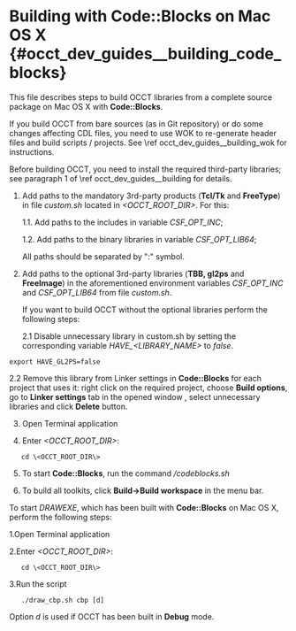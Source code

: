 Building with Code::Blocks on Mac OS X {#occt_dev_guides__building_code_blocks}
======================================

This file describes steps to build OCCT libraries from a complete source package
on Mac OS X with **Code::Blocks**.

If you build OCCT from bare sources (as in Git repository) or do some 
changes affecting CDL files, you need to use WOK to re-generate header files
and build scripts / projects. See \ref occt_dev_guides__building_wok for instructions.

Before building OCCT, you need to install the required third-party libraries; see
paragraph 1 of \ref occt_dev_guides__building for details.

1. Add paths to the mandatory 3rd-party products (**Tcl/Tk** and **FreeType**) in file 
   *custom.sh* located in <i>\<OCCT_ROOT_DIR\></i>. For this:

   1.1. Add paths to the includes in variable *CSF_OPT_INC*;

   1.2. Add paths to the binary libraries in variable  *CSF_OPT_LIB64*;
   
   All paths should be separated by ":" symbol. 

2. Add paths to the optional 3rd-party libraries (**TBB, gl2ps** and **FreeImage**) 
   in the aforementioned environment variables *CSF_OPT_INC* and 
   *CSF_OPT_LIB64* from file *custom.sh*.

   If you want to build OCCT without the optional libraries perform the 
   following steps:

   2.1 Disable unnecessary library in custom.sh by setting the corresponding 
       variable <i>HAVE_\<LIBRARY_NAME\></i> to *false*. 

~~~~~	   
export HAVE_GL2PS=false
~~~~~

   2.2 Remove this library from Linker settings in **Code::Blocks** for each project 
       that uses it: right click on the required project, choose **Build options**, 
       go to **Linker settings** tab in the opened window , select unnecessary 
       libraries and click **Delete** button.

3. Open Terminal application

4. Enter <i> \<OCCT_ROOT_DIR\></i>:

~~~~~
   cd \<OCCT_ROOT_DIR\>
~~~~~

5. To start **Code::Blocks**, run the command <i>/codeblocks.sh</i>

6. To build all toolkits, click **Build->Build workspace** in the menu bar.


To start *DRAWEXE*, which has been built with **Code::Blocks** on Mac OS X, perform 
the following steps:

1.Open Terminal application

2.Enter <i>\<OCCT_ROOT_DIR\></i>:

~~~~~
   cd \<OCCT_ROOT_DIR\>
~~~~~

3.Run the script
~~~~~
   ./draw_cbp.sh cbp [d]
~~~~~
   Option *d* is used if OCCT has been built in **Debug** mode.
